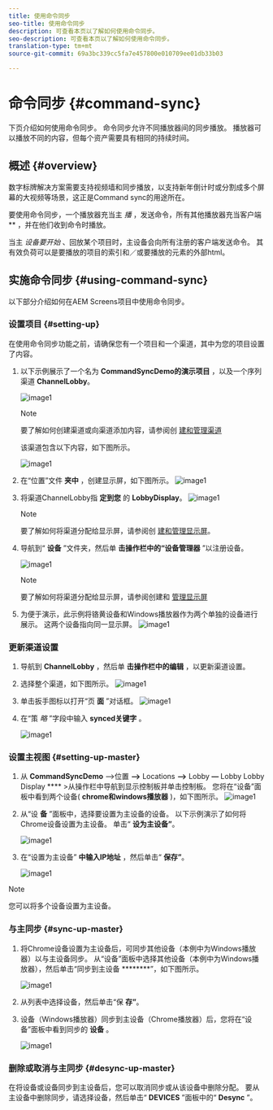 ```yaml
---
title: 使用命令同步
seo-title: 使用命令同步
description: 可查看本页以了解如何使用命令同步。
seo-description: 可查看本页以了解如何使用命令同步。
translation-type: tm+mt
source-git-commit: 69a3bc339cc5fa7e457800e010709ee01db33b03

---
```



# 命令同步 {#command-sync}

下页介绍如何使用命令同步。 命令同步允许不同播放器间的同步播放。 播放器可以播放不同的内容，但每个资产需要具有相同的持续时间。

## 概述 {#overview}

数字标牌解决方案需要支持视频墙和同步播放，以支持新年倒计时或分割成多个屏幕的大视频等场景，这正是Command sync的用途所在。

要使用命令同步，一个播放器充当主 *播* ，发送命令，所有其他播放器充当客户端 ** ，并在他们收到命令时播放。

当主 *设备要开始* 、回放某个项目时，主设备会向所有注册的客户端发送命令。 其有效负荷可以是要播放的项目的索引和／或要播放的元素的外部html。

## 实施命令同步 {#using-command-sync}

以下部分介绍如何在AEM Screens项目中使用命令同步。

### 设置项目 {#setting-up}

在使用命令同步功能之前，请确保您有一个项目和一个渠道，其中为您的项目设置了内容。

1. 以下示例展示了一个名为 **CommandSyncDemo的演示项目** ，以及一个序列渠道 **ChannelLobby**。

   ![image1](assets/command-sync/command-sync1.png)

   >[!NOTE]
   >
   >要了解如何创建渠道或向渠道添加内容，请参阅创 [建和管理渠道](/help/user-guide/managing-channels.md)

   该渠道包含以下内容，如下图所示。

   ![image1](assets/command-sync/command-sync2.png)

1. 在“位置”文件 **夹中** ，创建显示屏，如下图所示。
   ![image1](assets/command-sync/command-sync3.png)

1. 将渠道ChannelLobby指 **定到您** 的 **LobbyDisplay**。
   ![image1](assets/command-sync/command-sync4.png)

   >[!NOTE]
   >
   >要了解如何将渠道分配给显示屏，请参阅创 [建和管理显示屏](/help/user-guide/managing-displays.md)。

1. 导航到“ **设备** ”文件夹，然后单 **击操作栏中的“设备管理器** ”以注册设备。

   ![image1](assets/command-sync5.png)

   >[!NOTE]
   >
   >要了解如何将渠道分配给显示屏，请参阅创建和 [管理显示屏](/help/user-guide/managing-displays.md)

1. 为便于演示，此示例将铬黄设备和Windows播放器作为两个单独的设备进行展示。 这两个设备指向同一显示屏。
   ![image1](assets/command-sync6.png)

### 更新渠道设置

1. 导航到 **ChannelLobby** ，然后单 **击操作栏中的编辑** ，以更新渠道设置。

1. 选择整个渠道，如下图所示。
   ![image1](assets/command-sync/command-sync7.png)

1. 单击扳手图标以打开“页 **面** ”对话框。
   ![image1](assets/command-sync/command-sync8.png)

1. 在“策 *略* ”字段中输入 **synced关键字** 。

   ![image1](assets/command-sync/command-sync9.png)


### 设置主视图 {#setting-up-master}

1. 从 **CommandSyncDemo** —>位置 **—>** Locations **—>** Lobby **—** Lobby Lobby Display **** >从操作栏中导航到显示控制板并单击控制板。
您将在“设备”面板中看到两个设备( **chrome和windows播放器** )，如下图所示。
   ![image1](assets/command-sync/command-sync10.png)

1. 从“设 **备** ”面板中，选择要设置为主设备的设备。 以下示例演示了如何将Chrome设备设置为主设备。 单击“ **设为主设备”**。

   ![image1](assets/command-sync/command-sync11.png)

1. 在“设置为主设备” **中输入IP地址** ，然后单击“ **保存”**。

   ![image1](assets/command-sync/command-sync12.png)

>[!NOTE]
> 您可以将多个设备设置为主设备。

### 与主同步 {#sync-up-master}

1. 将Chrome设备设置为主设备后，可同步其他设备（本例中为Windows播放器）以与主设备同步。
从“设备”面板中选择其他设备（本例中为Windows播放器），然后单击“同步到主设备 ********”，如下图所示。

   ![image1](assets/command-sync/command-sync13.png)

1. 从列表中选择设备，然后单击“保 **存”**。

1. 设备（Windows播放器）同步到主设备（Chrome播放器）后，您将在“设备”面板中看到同步的 **设备** 。

   ![image1](assets/command-sync/command-sync14.png)

### 删除或取消与主同步 {#desync-up-master}

在将设备或设备同步到主设备后，您可以取消同步或从该设备中删除分配。 要从主设备中删除同步，请选择设备，然后单击“ **DEVICES** ”面板中的“ **Desync** ”。

